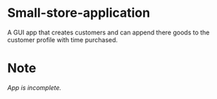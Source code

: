 # Small-store-application
A GUI app that creates customers and can append there goods to the customer profile with time purchased.

# Note
*App is incomplete.*
